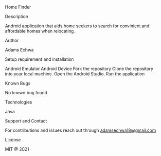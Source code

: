 Home Finder

Description

Android application that aids home seekers to search for convinient and affordable homes when 
relocating.

Author 

Adams Echwa

Setup requirement and installation

Android Emulator
Android Device
Fork the repository
Clone the repository into your local machine.
Open the Android Studio.
Run the application

Known Bugs

No known bug found.

Technologies

Java

Support and Contact

For contributions and issues reach out through adamsechwa18@gmail.com

License

MIT @ 2021
